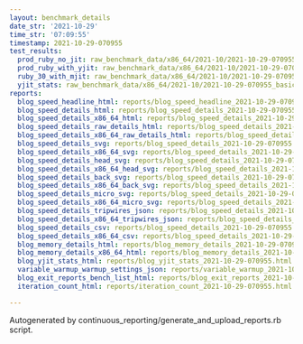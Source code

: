 ```yaml
---
layout: benchmark_details
date_str: '2021-10-29'
time_str: '07:09:55'
timestamp: 2021-10-29-070955
test_results:
  prod_ruby_no_jit: raw_benchmark_data/x86_64/2021-10/2021-10-29-070955_basic_benchmark_prod_ruby_no_jit.json
  prod_ruby_with_yjit: raw_benchmark_data/x86_64/2021-10/2021-10-29-070955_basic_benchmark_prod_ruby_with_yjit.json
  ruby_30_with_mjit: raw_benchmark_data/x86_64/2021-10/2021-10-29-070955_basic_benchmark_ruby_30_with_mjit.json
  yjit_stats: raw_benchmark_data/x86_64/2021-10/2021-10-29-070955_basic_benchmark_yjit_stats.json
reports:
  blog_speed_headline_html: reports/blog_speed_headline_2021-10-29-070955.html
  blog_speed_details_html: reports/blog_speed_details_2021-10-29-070955.html
  blog_speed_details_x86_64_html: reports/blog_speed_details_2021-10-29-070955.x86_64.html
  blog_speed_details_raw_details_html: reports/blog_speed_details_2021-10-29-070955.raw_details.html
  blog_speed_details_x86_64_raw_details_html: reports/blog_speed_details_2021-10-29-070955.x86_64.raw_details.html
  blog_speed_details_svg: reports/blog_speed_details_2021-10-29-070955.svg
  blog_speed_details_x86_64_svg: reports/blog_speed_details_2021-10-29-070955.x86_64.svg
  blog_speed_details_head_svg: reports/blog_speed_details_2021-10-29-070955.head.svg
  blog_speed_details_x86_64_head_svg: reports/blog_speed_details_2021-10-29-070955.x86_64.head.svg
  blog_speed_details_back_svg: reports/blog_speed_details_2021-10-29-070955.back.svg
  blog_speed_details_x86_64_back_svg: reports/blog_speed_details_2021-10-29-070955.x86_64.back.svg
  blog_speed_details_micro_svg: reports/blog_speed_details_2021-10-29-070955.micro.svg
  blog_speed_details_x86_64_micro_svg: reports/blog_speed_details_2021-10-29-070955.x86_64.micro.svg
  blog_speed_details_tripwires_json: reports/blog_speed_details_2021-10-29-070955.tripwires.json
  blog_speed_details_x86_64_tripwires_json: reports/blog_speed_details_2021-10-29-070955.x86_64.tripwires.json
  blog_speed_details_csv: reports/blog_speed_details_2021-10-29-070955.csv
  blog_speed_details_x86_64_csv: reports/blog_speed_details_2021-10-29-070955.x86_64.csv
  blog_memory_details_html: reports/blog_memory_details_2021-10-29-070955.html
  blog_memory_details_x86_64_html: reports/blog_memory_details_2021-10-29-070955.x86_64.html
  blog_yjit_stats_html: reports/blog_yjit_stats_2021-10-29-070955.html
  variable_warmup_warmup_settings_json: reports/variable_warmup_2021-10-29-070955.warmup_settings.json
  blog_exit_reports_bench_list_html: reports/blog_exit_reports_2021-10-29-070955.bench_list.html
  iteration_count_html: reports/iteration_count_2021-10-29-070955.html

---
```

Autogenerated by continuous_reporting/generate_and_upload_reports.rb script.
